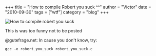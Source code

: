 +++
title = "How to compile Robert you suck ^^"
author = "Victor"
date = "2010-09-30"
tags = ["wtf"]
category = "blog"
+++

![How to compile robert you suck](/posts/img/2010/209/howto_compile_robert_you_suck.png)

This is was too funny not to be posted

@gutefrage.net: In cause you don't know, try:

~~~.shell
gcc -o robert_you_suck robert_you_suck.c
~~~

[1]: http://static.dornea.nu/img/2010/584690f736866e26965a477d5477ede2.png
